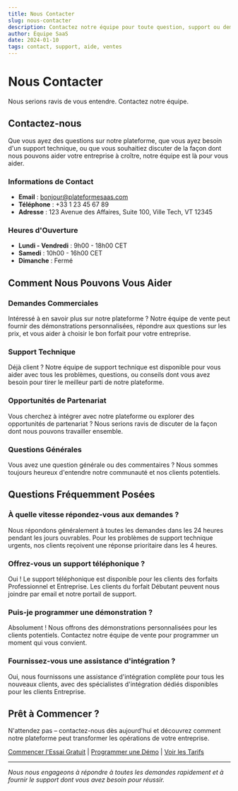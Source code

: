 ```yaml
---
title: Nous Contacter
slug: nous-contacter
description: Contactez notre équipe pour toute question, support ou demande commerciale
author: Équipe SaaS
date: 2024-01-10
tags: contact, support, aide, ventes
---
```


# Nous Contacter

Nous serions ravis de vous entendre. Contactez notre équipe.

## Contactez-nous

Que vous ayez des questions sur notre plateforme, que vous ayez besoin d'un support technique, ou que vous souhaitiez discuter de la façon dont nous pouvons aider votre entreprise à croître, notre équipe est là pour vous aider.

### Informations de Contact

- **Email** : bonjour@plateformesaas.com
- **Téléphone** : +33 1 23 45 67 89
- **Adresse** : 123 Avenue des Affaires, Suite 100, Ville Tech, VT 12345

### Heures d'Ouverture

- **Lundi - Vendredi** : 9h00 - 18h00 CET
- **Samedi** : 10h00 - 16h00 CET
- **Dimanche** : Fermé

## Comment Nous Pouvons Vous Aider

### Demandes Commerciales
Intéressé à en savoir plus sur notre plateforme ? Notre équipe de vente peut fournir des démonstrations personnalisées, répondre aux questions sur les prix, et vous aider à choisir le bon forfait pour votre entreprise.

### Support Technique
Déjà client ? Notre équipe de support technique est disponible pour vous aider avec tous les problèmes, questions, ou conseils dont vous avez besoin pour tirer le meilleur parti de notre plateforme.

### Opportunités de Partenariat
Vous cherchez à intégrer avec notre plateforme ou explorer des opportunités de partenariat ? Nous serions ravis de discuter de la façon dont nous pouvons travailler ensemble.

### Questions Générales
Vous avez une question générale ou des commentaires ? Nous sommes toujours heureux d'entendre notre communauté et nos clients potentiels.

## Questions Fréquemment Posées

### À quelle vitesse répondez-vous aux demandes ?
Nous répondons généralement à toutes les demandes dans les 24 heures pendant les jours ouvrables. Pour les problèmes de support technique urgents, nos clients reçoivent une réponse prioritaire dans les 4 heures.

### Offrez-vous un support téléphonique ?
Oui ! Le support téléphonique est disponible pour les clients des forfaits Professionnel et Entreprise. Les clients du forfait Débutant peuvent nous joindre par email et notre portail de support.

### Puis-je programmer une démonstration ?
Absolument ! Nous offrons des démonstrations personnalisées pour les clients potentiels. Contactez notre équipe de vente pour programmer un moment qui vous convient.

### Fournissez-vous une assistance d'intégration ?
Oui, nous fournissons une assistance d'intégration complète pour tous les nouveaux clients, avec des spécialistes d'intégration dédiés disponibles pour les clients Entreprise.

## Prêt à Commencer ?

N'attendez pas – contactez-nous dès aujourd'hui et découvrez comment notre plateforme peut transformer les opérations de votre entreprise.

[Commencer l'Essai Gratuit](#) | [Programmer une Démo](#) | [Voir les Tarifs](/tarifs)

---

*Nous nous engageons à répondre à toutes les demandes rapidement et à fournir le support dont vous avez besoin pour réussir.*
